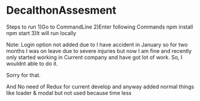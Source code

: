  # DecalthonAssesment

Steps to run
1)Go to CommandLine 
2)Enter following Commands
     npm install 
     npm start
3)It will run locally

Note: Login option not added due to I have accident in January so for two months I was on leave due to severe injuries but now I am fine and recently only started working in Current company and have got lot of work. So, I wouldnt able to do it. 

Sorry for that.

And No need of Redux for current develop and anyway added normal things like loader & modal but not used because time less
